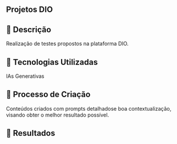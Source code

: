 ## Projetos DIO

## 📒 Descrição
Realização de testes propostos na plataforma DIO.
## 🤖 Tecnologias Utilizadas
IAs Generativas

## 🧐 Processo de Criação
Conteúdos criados com prompts detalhadose boa contextualização, visando obter o melhor resultado possível.

## 🚀 Resultados


